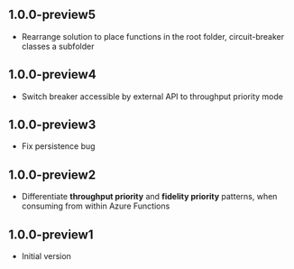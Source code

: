## 1.0.0-preview5

- Rearrange solution to place functions in the root folder, circuit-breaker classes a subfolder

## 1.0.0-preview4

- Switch breaker accessible by external API to throughput priority mode

## 1.0.0-preview3

- Fix persistence bug

## 1.0.0-preview2

- Differentiate **throughput priority** and **fidelity priority** patterns, when consuming from within Azure Functions

## 1.0.0-preview1

- Initial version